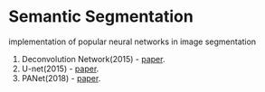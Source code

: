 # Semantic Segmentation
implementation of popular neural networks in image segmentation

1. Deconvolution Network(2015) - [paper](https://arxiv.org/pdf/1505.04366.pdf).
2. U-net(2015) - [paper](https://arxiv.org/pdf/1505.04597.pdf).
3. PANet(2018) - [paper](https://arxiv.org/pdf/1803.01534.pdf).
